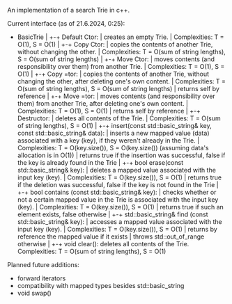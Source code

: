 An implementation of a search Trie in c++.

Current interface (as of 21.6.2024, 0:25):
+ BasicTrie
|
+-+ Default Ctor:
|   creates an empty Trie.
|   Complexities: T = O(1), S = O(1)
|
+-+ Copy Ctor:
|   copies the contents of another Trie, without changing the other.
|   Complexities: T = O(sum of string lengths), S = O(sum of string lengths)
|
+-+ Move Ctor:
|   moves contents (and responsibility over them) from another Trie.
|   Complexities: T = O(1), S = O(1)
|
+-+ Copy =tor:
|   copies the contents of another Trie, without changing the other, after deleting one's own content.
|   Complexities: T = O(sum of string lengths), S = O(sum of string lengths)
|   returns self by reference
|
+-+ Move =tor:
|   moves contents (and responsibility over them) from another Trie, after deleting one's own content.
|   Complexities: T = O(1), S = O(1)
|   returns self by reference
|
+-+ Destructor:
|   deletes all contents of the Trie.
|   Complexities: T = O(sum of string lengths), S = O(1)
|
+-+ insert(const std::basic_string<CharT>& key, const std::basic_string<CharT>& data):
|   inserts a new mapped value (data) associated with a key (key), if they weren't already in the Trie.
|   Complexities: T = O(key.size()), S = O(key.size()) (assuming data's allocation is in O(1))
|   returns true if the insertion was successful, false if the key is already found in the Trie
|
+-+ bool erase(const std::basic_string<CharT>& key):
|   deletes a mapped value associated with the input key (key).
|   Complexities: T = O(key.size()), S = O(1)
|   returns true if the deletion was successful, false if the key is not found in the Trie
|
+-+ bool contains (const std::basic_string<CharT>& key):
|   checks whether or not a certain mapped value in the Trie is associated with the input key (key).
|   Complexities: T = O(key.size()), S = O(1)
|   returns true if such an element exists, false otherwise
|
+-+ std::basic_string<CharT>& find (const std::basic_string<CharT>& key):
|   accesses a mapped value associated with the input key (key).
|   Complexities: T = O(key.size()), S = O(1)
|   returns by reference the mapped value if it exists
|   throws std::out_of_range otherwise
|
+-+ void clear():
    deletes all contents of the Trie.
    Complexities: T = O(sum of string lengths), S = O(1)

Planned future additions:
+ forward iterators
+ compatibility with mapped types besides std::basic_string<CharT>
+ void swap()
